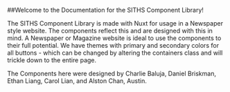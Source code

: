 <!-- Placeholder for now -->
##Welcome to the Documentation for the SITHS Component Library!

The SITHS Component Library is made with Nuxt for usage in a Newspaper style website. The components reflect this and are designed with this in mind. A Newspaper or Magazine website is ideal to use the components to their full potential. We have themes with primary and secondary colors for all buttons - which can be changed by altering the containers class and will trickle down to the entire page.


The Components here were designed by Charlie Baluja, Daniel Briskman, Ethan Liang, Carol Lian, and Alston Chan, Austin.